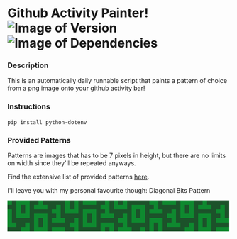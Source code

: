 # Github Activity Painter! &nbsp; ![Image of Version](https://img.shields.io/badge/version-v1.0-green) ![Image of Dependencies](https://img.shields.io/badge/dependencies-up%20to%20date-brightgreen)

### Description

This is an automatically daily runnable script that paints a pattern of choice from a png image onto your github activity bar! 

### Instructions

```
pip install python-dotenv
```

### Provided Patterns

Patterns are images that has to be 7 pixels in height, but there are no limits on width since they'll be repeated anyways.

Find the extensive list of provided patterns [here](./patterns).

I'll leave you with my personal favourite though: Diagonal Bits Pattern

<img src="./patterns/diagonal_bits/preview.png" alt="diagonal bits pattern" width="500" />
